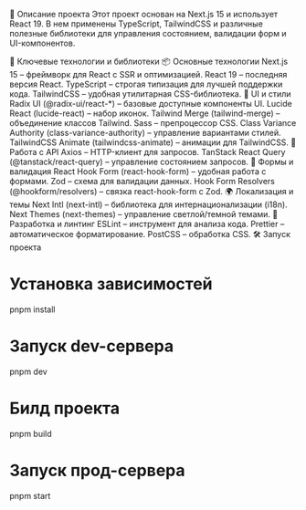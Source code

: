📌 Описание проекта
Этот проект основан на Next.js 15 и использует React 19. В нем применены TypeScript, TailwindCSS и различные полезные библиотеки для управления состоянием, валидации форм и UI-компонентов.

🔑 Ключевые технологии и библиотеки
📦 Основные технологии
Next.js 15 – фреймворк для React с SSR и оптимизацией.
React 19 – последняя версия React.
TypeScript – строгая типизация для лучшей поддержки кода.
TailwindCSS – удобная утилитарная CSS-библиотека.
🎨 UI и стили
Radix UI (@radix-ui/react-*) – базовые доступные компоненты UI.
Lucide React (lucide-react) – набор иконок.
Tailwind Merge (tailwind-merge) – объединение классов Tailwind.
Sass – препроцессор CSS.
Class Variance Authority (class-variance-authority) – управление вариантами стилей.
TailwindCSS Animate (tailwindcss-animate) – анимации для TailwindCSS.
📡 Работа с API
Axios – HTTP-клиент для запросов.
TanStack React Query (@tanstack/react-query) – управление состоянием запросов.
📝 Формы и валидация
React Hook Form (react-hook-form) – удобная работа с формами.
Zod – схема для валидации данных.
Hook Form Resolvers (@hookform/resolvers) – связка react-hook-form с Zod.
🌍 Локализация и темы
Next Intl (next-intl) – библиотека для интернационализации (i18n).
Next Themes (next-themes) – управление светлой/темной темами.
🔧 Разработка и линтинг
ESLint – инструмент для анализа кода.
Prettier – автоматическое форматирование.
PostCSS – обработка CSS.
🛠️ Запуск проекта
# Установка зависимостей
pnpm install

# Запуск dev-сервера
pnpm dev

# Билд проекта
pnpm build

# Запуск прод-сервера
pnpm start